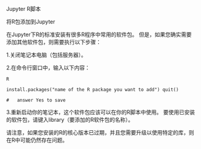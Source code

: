 Jupyter R脚本

将R包添加到Jupyter

在Jupyter下R的标准安装有很多R程序中常用的软件包。 但是，如果您确实需要添加其他软件包，则需要执行以下步骤：

1.关闭笔记本电脑（包括服务器）。

2.在命令行窗口中，输入以下内容：


```
R

install.packages("name of the R package you want to add") quit()

#	answer Yes to save

```

3.重新启动你的笔记本，这个软件包应该可以在你的R脚本中使用。 要使用已安装的软件包，请键入library（要添加的R软件包的名称）。

请注意，如果您安装的R的核心版本已过期，并且您需要升级以使用特定的库，则在R中可能仍然存在问题。